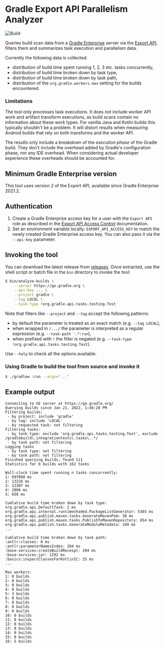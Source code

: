 # Gradle Export API Parallelism Analyzer

![Build](https://github.com/lptr/analyze-builds/actions/workflows/build.yml/badge.svg)

Queries build scan data from a [Gradle Enterprise](https://gradle.com) server via the [Export API](https://docs.gradle.com/enterprise/export-api/), filters them and summarizes task execution and parallelism data.

Currently the following data is collected:

- distribution of build time spent running 1, 2, 3 etc. tasks concurrently,
- distribution of build time broken down by task type,
- distribution of build time broken down by task path,
- distribution of the `org.gradle.workers.max` setting for the builds encountered.

### Limitations

The tool only processes task executions. It does not include worker API work and artifact transform executions, as build scans contain no information about these work types. For vanilla Java and Kotlin builds this typically shouldn't be a problem. It will distort results when measuring Android builds that rely on both transforms and the worker API.

The resutls only include a breakdown of the _execution phase_ of the Gradle build. They don't include the overhead added by Gradle's configuration phase, nor any IDE overhead. When considering actual developer experience these overheads should be accounted for.

## Minimum Gradle Enterprise version

This tool uses version 2 of the Export API, available since Gradle Enterprise 2021.2.

## Authentication

1. Create a Gradle Enterprise access key for a user with the `Export API` role as described in the [Export API Access Control](https://docs.gradle.com/enterprise/export-api/#access_control) documentation.
2. Set an environment variable locally: `EXPORT_API_ACCESS_KEY` to match the newly created Gradle Enterprise access key. You can also pass it via the `--api-key` parameter.

## Invoking the tool

You can download the latest release from [releases](https://github.com/lptr/analyze-builds/releases). Once extracted, use the shell script or batch file in the `bin` directory to invoke the tool:

```bash
$ bin/analyze-builds \
    --server https://ge.gradle.org \
    --api-key ... \
    --project gradle \
    --tag LOCAL \
    --task-type !org.gradle.api.tasks.testing.Test
```

Note that filters like `--project` and `--tag` accept the following patterns:

- by default the parameter is treated as an exact match (e.g. `--tag LOCAL`),
- when wrapped in `/.../` the parameter is interpreted as a regular expression (e.g. `--task-path '.*:run`),
- when prefixed with `!` the filter is negated (e.g. `--task-type !org.gradle.api.tasks.testing.Test`).

Use `--help` to check all the options available.

### Using Gradle to build the tool from source and invoke it

```bash
$ ./gradlew :run --args="..."
```

## Example output

```text
Connecting to GE server at https://ge.gradle.org/
Querying builds since Jan 21, 2022, 1:48:20 PM
Filtering builds:
 - by project: include 'gradle'
 - by tag: include 'LOCAL'
 - by requested task: not filtering
Filtering tasks:
 - by task type: exclude 'org.gradle.api.tasks.testing.Test', exclude /gradlebuild\.integrationtests\.tasks\..*/
 - by task path: not filtering
Logging tasks
 - by task type: not filtering
 - by task path: not filtering
Finished querying builds, found 111
Statistics for 8 builds with 162 tasks

Wall-clock time spent running n tasks concurrently:
1: 697098 ms
2: 13226 ms
3: 22307 ms
4: 2896 ms
5: 658 ms

Cumlative build time broken down by task type:
org.gradle.api.DefaultTask: 2 ms
org.gradle.api.internal.runtimeshaded.PackageListGenerator: 5365 ms
org.gradle.api.publish.maven.tasks.GenerateMavenPom: 38 ms
org.gradle.api.publish.maven.tasks.PublishToMavenRepository: 654 ms
org.gradle.api.publish.tasks.GenerateModuleMetadata: 249 ms
...

Cumlative build time broken down by task path:
:antlr:classes: 0 ms
:antlr:parameterNamesIndex: 204 ms
:base-services:createBuildReceipt: 204 ms
:base-services:jar: 1292 ms
:basics:inspectClassesForKotlinIC: 25 ms
...

Max workers:
1: 0 builds
2: 0 builds
3: 0 builds
4: 0 builds
5: 3 builds
6: 0 builds
7: 0 builds
8: 0 builds
9: 0 builds
10: 0 builds
11: 0 builds
12: 0 builds
13: 0 builds
14: 0 builds
15: 0 builds
16: 5 builds
```
